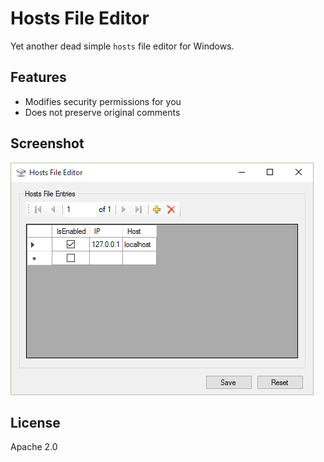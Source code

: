 # Hosts File Editor

Yet another dead simple `hosts` file editor for Windows.

## Features

* Modifies security permissions for you
* Does not preserve original comments

## Screenshot

![Screenshot](screenshot.png)

## License

Apache 2.0
